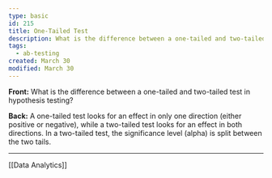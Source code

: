 ```yaml
---
type: basic
id: 215
title: One-Tailed Test
description: What is the difference between a one-tailed and two-tailed test in hypothesis testing?
tags:
  - ab-testing
created: March 30
modified: March 30
---
```


**Front:** What is the difference between a one-tailed and two-tailed test in hypothesis testing?

**Back:** A one-tailed test looks for an effect in only one direction (either positive or negative), while a two-tailed test looks for an effect in both directions. In a two-tailed test, the significance level (alpha) is split between the two tails.

---
[[Data Analytics]]
